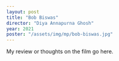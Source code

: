 ```yaml
---
layout: post
title: "Bob Biswas"
director: "Diya Annapurna Ghosh"
year: 2021
poster: "/assets/img/mp/bob-biswas.jpg"
---
```


My review or thoughts on the film go here.
